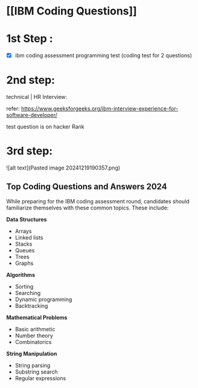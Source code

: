 
# [[IBM Coding Questions]]

# 1st Step :

 - [x] ibm coding assessment 
programming test (coding test for 2 questions)

# 2nd step:

technical | HR Interview: 

refer: 
https://www.geeksforgeeks.org/ibm-interview-experience-for-software-developer/

test question is on hacker Rank 

# 3rd step:

![alt text](Pasted image 20241219190357.png)


## Top Coding Questions and Answers 2024

While preparing for the IBM coding assessment round, candidates should familiarize themselves with these common topics. These include:

**Data Structures**

- Arrays
- Linked lists
- Stacks
- Queues
- Trees
- Graphs

**Algorithms**

- Sorting
- Searching
- Dynamic programming
- Backtracking

**Mathematical Problems**

- Basic arithmetic
- Number theory
- Combinatorics

**String Manipulation**

- String parsing
- Substring search
- Regular expressions
